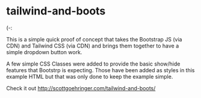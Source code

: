 # tailwind-and-boots
(-:

This is a simple quick proof of concept that takes the Bootstrap JS (via CDN) and Tailwind CSS (via CDN) and brings them together to have a simple dropdown button work.

A few simple CSS Classes were added to provide the basic show/hide features that Bootstrp is expecting.  Those have been added as styles in this example HTML but that was only done to keep the example simple.  

Check it out http://scottgoehringer.com/tailwind-and-boots/
